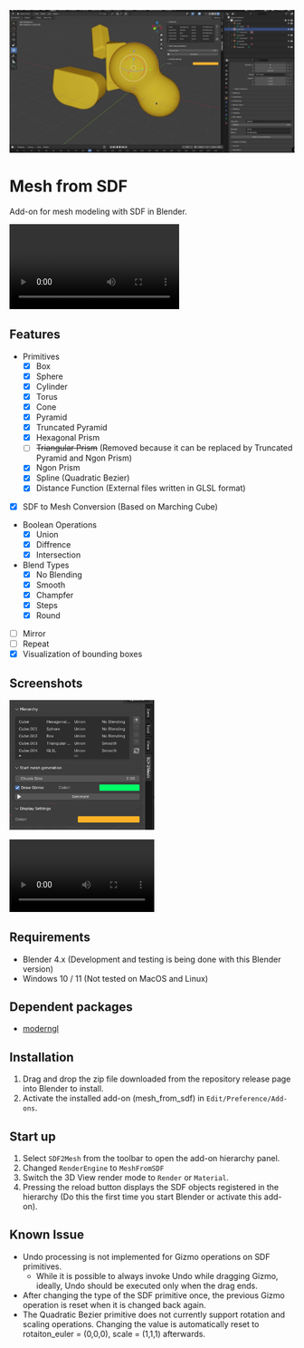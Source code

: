<img src="media\overview.jpg"></img>

# Mesh from SDF
Add-on for mesh modeling with SDF in Blender.

<video src="https://github.com/user-attachments/assets/b20142b3-20d9-4de1-8d97-927f9eca7366"></video>

## Features

- Primitives
  - [x] Box
  - [x] Sphere
  - [x] Cylinder
  - [x] Torus
  - [x] Cone
  - [x] Pyramid
  - [x] Truncated Pyramid
  - [x] Hexagonal Prism
  - [ ] ~~Triangular Prism~~ (Removed because it can be replaced by Truncated Pyramid and Ngon Prism)
  - [x] Ngon Prism
  - [x] Spline (Quadratic Bezier)
  - [x] Distance Function (External files written in GLSL format)
- [x] SDF to Mesh Conversion (Based on Marching Cube)
- Boolean Operations 
  - [x] Union
  - [x] Diffrence
  - [x] Intersection
- Blend Types
  - [x] No Blending
  - [x] Smooth
  - [x] Champfer
  - [x] Steps
  - [x] Round
- [ ] Mirror
- [ ] Repeat
- [x] Visualization of bounding boxes

## Screenshots


<img src="media/panel.png" width="256"><img/>


<video src="https://github.com/user-attachments/assets/3470f581-a11a-4376-96a3-56fd255e6952" width="256"></video>


## Requirements
- Blender 4.x (Development and testing is being done with this Blender version)
- Windows 10 / 11 (Not tested on MacOS and Linux)

## Dependent packages
- [moderngl](https://github.com/moderngl/moderngl)

## Installation
1. Drag and drop the zip file downloaded from the repository release page into Blender to install.
2. Activate the installed add-on (mesh_from_sdf) in `Edit/Preference/Add-ons`.

## Start up
1. Select `SDF2Mesh` from the toolbar to open the add-on hierarchy panel.
2. Changed `RenderEngine` to `MeshFromSDF`
3. Switch the 3D View render mode to `Render` or `Material`.
4. Pressing the reload button displays the SDF objects registered in the hierarchy (Do this the first time you start Blender or activate this add-on).

## Known Issue
- Undo processing is not implemented for Gizmo operations on SDF primitives.
  - While it is possible to always invoke Undo while dragging Gizmo, ideally, Undo should be executed only when the drag ends.
- After changing the type of the SDF primitive once, the previous Gizmo operation is reset when it is changed back again.
- The Quadratic Bezier primitive does not currently support rotation and scaling operations. Changing the value is automatically reset to rotaiton_euler = (0,0,0), scale = (1,1,1) afterwards.
